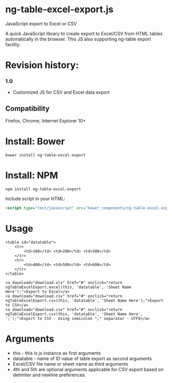ng-table-excel-export.js
========================

JavaScript export to Excel or CSV

A quick JavaScript library to create export to Excel/CSV from HTML tables automatically in the browser. This JS also supporting ng-table export facility.

Revision history:
=================

### 1.0

* Customized JS for CSV and Excel data export

Compatibility
-------------

Firefox, Chrome, Internet Explorer 10+

Install: Bower
==============

    bower install ng-table-excel-export


Install: NPM
==============

    npm install ng-table-excel-export

Include script in your HTML:

```HTML
<script type="text/javascript" src="bower_components/ng-table-excel-export/ng-table-excel-export.min.js"></script>
```

Usage
=====

    <table id="datatable">
        <tr>
            <td>100</td> <td>200</td> <td>300</td>
        </tr>
        <tr>
            <td>400</td> <td>500</td> <td>600</td>
        </tr>
    </table>

    <a download="download.xls" href="#" onclick="return ngTableExcelExport.excel(this, 'datatable', 'Sheet Name Here');">Export to Excel</a>
    <a download="download.csv" href="#" onclick="return ngTableExcelExport.csv(this, 'datatable', 'Sheet Name Here');">Export to CSV</a>
    <a download="download.csv" href="#" onclick="return ngTableExcelExport.csv(this, 'datatable', 'Sheet Name Here', ';');">Export to CSV - Using semicolon ";" separator - UTF8</a>

Arguments
=========
* this - this is js instance as first arguments
* datatable - name of ID value of table export as second arguments
* Excel/CSV file name or sheet name as third arguments
* 4th and 5th are optional arguments applicable for CSV export based on delimiter and newline preferences.

